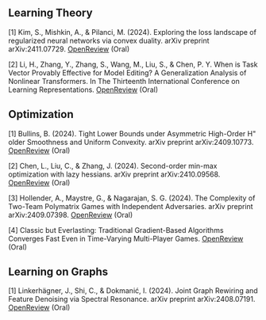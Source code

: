 ## Learning Theory

[1] Kim, S., Mishkin, A., & Pilanci, M. (2024). Exploring the loss landscape of regularized neural networks via convex duality. arXiv preprint arXiv:2411.07729. [OpenReview](https://openreview.net/forum?id=4xWQS2z77v) (Oral)

[2] Li, H., Zhang, Y., Zhang, S., Wang, M., Liu, S., & Chen, P. Y. When is Task Vector Provably Effective for Model Editing? A Generalization Analysis of Nonlinear Transformers. In The Thirteenth International Conference on Learning Representations. [OpenReview](https://openreview.net/forum?id=vRvVVb0NAz) (Oral)

## Optimization

[1] Bullins, B. (2024). Tight Lower Bounds under Asymmetric High-Order H\" older Smoothness and Uniform Convexity. arXiv preprint arXiv:2409.10773. [OpenReview](https://openreview.net/forum?id=fMTPkDEhLQ) (Oral)

[2] Chen, L., Liu, C., & Zhang, J. (2024). Second-order min-max optimization with lazy hessians. arXiv preprint arXiv:2410.09568. [OpenReview](https://openreview.net/forum?id=ijbA5swmoK) (Oral)

[3] Hollender, A., Maystre, G., & Nagarajan, S. G. (2024). The Complexity of Two-Team Polymatrix Games with Independent Adversaries. arXiv preprint arXiv:2409.07398. [OpenReview](https://openreview.net/forum?id=9VGTk2NYjF) (Oral)

[4] Classic but Everlasting: Traditional Gradient-Based Algorithms Converges Fast Even in Time-Varying Multi-Player Games. [OpenReview](https://openreview.net/forum?id=t8FG4cJuL3) (Oral)

## Learning on Graphs

[1] Linkerhägner, J., Shi, C., & Dokmanić, I. (2024). Joint Graph Rewiring and Feature Denoising via Spectral Resonance. arXiv preprint arXiv:2408.07191. [OpenReview](https://openreview.net/forum?id=zBbZ2vdLzH) (Oral)